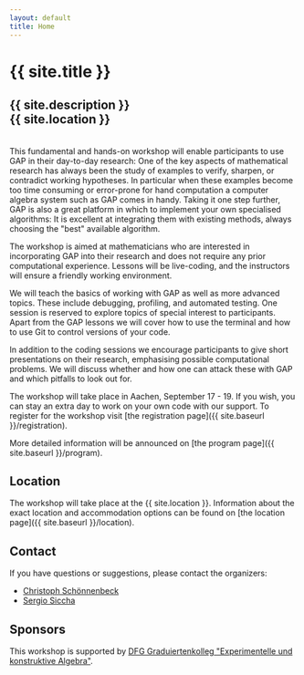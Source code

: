 ```yaml
---
layout: default
title: Home
---
```


# {{ site.title }}

## {{ site.description }}<br> {{ site.location }}

<br>
This fundamental and hands-on workshop will enable participants to use GAP in their day-to-day research: One of the key aspects of mathematical research has always been the study of examples to verify, sharpen, or contradict working hypotheses.
In particular when these examples become too time consuming or error-prone for hand computation a computer algebra system such as GAP comes in handy.
Taking it one step further, GAP is also a great platform in which to implement your own specialised algorithms:
It is excellent at integrating them with existing methods, always choosing the "best" available algorithm.

The workshop is aimed at mathematicians who are interested in incorporating GAP into their research and does not require any prior computational experience.
Lessons will be live-coding, and the instructors will ensure a friendly working environment.

We will teach the basics of working with GAP as well as more advanced topics. These include debugging, profiling, and automated testing.
One session is reserved to explore topics of special interest to participants.
Apart from the GAP lessons we will cover how to use the terminal and how to use Git to control versions of your code.

In addition to the coding sessions we encourage participants to give short presentations on their research, emphasising possible computational problems.
We will discuss whether and how one can attack these with GAP and which pitfalls to look out for.

The workshop will take place in Aachen, September 17 - 19.
If you wish, you can stay an extra day to work on your own code with our support.
To register for the workshop visit [the registration page]({{ site.baseurl }}/registration).

More detailed information will be announced on [the program page]({{ site.baseurl }}/program).

## Location

The workshop will take place at the {{ site.location }}. Information about the
exact location and accommodation options
can be found on [the location page]({{ site.baseurl }}/location).

## Contact

If you have questions or suggestions, please contact the organizers:

* [Christoph Sch&ouml;nnenbeck](mailto:christoph.schoennenbeck@rwth-aachen.de)
* [Sergio Siccha](mailto:sergio.siccha@rwth-aachen.de)

## Sponsors

This workshop is supported by [DFG Graduiertenkolleg "Experimentelle und konstruktive Algebra"](http://www.math.rwth-aachen.de/~Graduiertenkolleg/).
